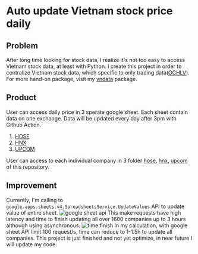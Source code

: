 # Auto update Vietnam stock price daily

## Problem
After long time looking for stock data, I realize it's not too easy to access Vietnam stock data, at least with Python. I create this project in order to centralize Vietnam stock data, which specific to only trading data([OCHLV](https://en.wikipedia.org/wiki/Open-high-low-close_chart)). For more hand-on package, visit my [vndata](https://github.com/vuthanhdatt/vnstock-data-python) package.

## Product
User can access daily price in 3 sperate google sheet. Each sheet contain data on one exchange. Data will be updated every day after 3pm with Github Action.
1. [HOSE](https://docs.google.com/spreadsheets/d/1Br0SphvPJH5PZ0JSFtZk24dHUsR17uxIM4s38GBCAA4/edit?usp=sharing)
2. [HNX](https://docs.google.com/spreadsheets/d/1wM8UK3UbDGQJk_TkF292vYSe2OC4chxLTHVmta9D16A/edit?usp=sharing)
3. [UPCOM](https://docs.google.com/spreadsheets/d/1WAHZEe6Hgzua7izI9T3wFK7Rre1KSZVQKIG9sHGzYis/edit?usp=sharing)

User can access to each individual company in 3 folder [hose](https://github.com/vuthanhdatt/vn-stock-price/tree/main/hose), [hnx](https://github.com/vuthanhdatt/vn-stock-price/tree/main/hnx), [upcom](https://github.com/vuthanhdatt/vn-stock-price/tree/main/upcom) of this repository.

## Improvement
Currently, I'm calling to `google.apps.sheets.v4.SpreadsheetsService.UpdateValues` API to update value of entire sheet. 
![google sheet api](https://github.com/vuthanhdatt/vn-stock-price/blob/main/images/sheet-api.png)
This make requests have high latency and time to finish updating all over 1600 companies up to 3 hours although using asynchronous. 
![time finish](https://github.com/vuthanhdatt/vn-stock-price/blob/main/images/time-finish.png)
In my calculation, with google sheet API limit 100 request/s, time can reduce to 1-1.5h to update all companies. This project is just finished and not yet optimize, in near future I will update my code.